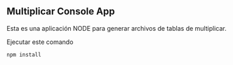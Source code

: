 ## Multiplicar Console App

Esta es una aplicación NODE para generar archivos de tablas de multiplicar.

Ejecutar este comando

```
npm install
```
